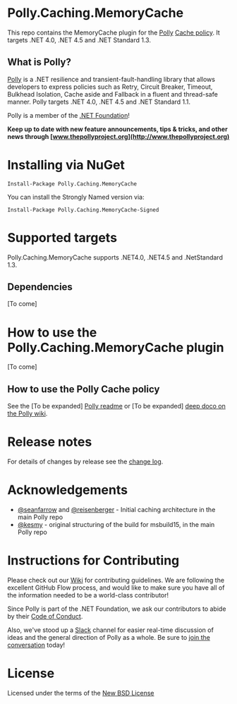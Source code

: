 # Polly.Caching.MemoryCache

This repo contains the MemoryCache plugin for the [Polly](https://github.com/App-vNext/Polly) [Cache policy](https://github.com/App-vNext/Polly/wiki/Cache).  It targets .NET 4.0, .NET 4.5 and .NET Standard 1.3.

## What is Polly?

[Polly](https://github.com/App-vNext/Polly) is a .NET resilience and transient-fault-handling library that allows developers to express policies such as Retry, Circuit Breaker, Timeout, Bulkhead Isolation, Cache aside and Fallback in a fluent and thread-safe manner. Polly targets .NET 4.0, .NET 4.5 and .NET Standard 1.1. 

Polly is a member of the [.NET Foundation](https://www.dotnetfoundation.org/about)!

**Keep up to date with new feature announcements, tips & tricks, and other news through [www.thepollyproject.org](http://www.thepollyproject.org)**

# Installing via NuGet

    Install-Package Polly.Caching.MemoryCache

You can install the Strongly Named version via: 

    Install-Package Polly.Caching.MemoryCache-Signed

# Supported targets

Polly.Caching.MemoryCache supports .NET4.0, .NET4.5 and .NetStandard 1.3.

## Dependencies

[To come]

# How to use the Polly.Caching.MemoryCache plugin

[To come]


## How to use the Polly Cache policy

See the [To be expanded] [Polly readme](https://github.com/App-vNext/Polly/wiki/Cache) or [To be expanded] [deep doco on the Polly wiki](https://github.com/App-vNext/Polly/wiki/Cache).


# Release notes

For details of changes by release see the [change log](CHANGELOG.md).  


# Acknowledgements

* [@seanfarrow](https://github.com/seanfarrow) and [@reisenberger](https://github.com/reisenberger) - Initial caching architecture in the main Polly repo
* [@kesmy](https://github.com/kesmy) - original structuring of the build for msbuild15, in the main Polly repo


# Instructions for Contributing

Please check out our [Wiki](https://github.com/App-vNext/Polly/wiki/Git-Workflow) for contributing guidelines. We are following the excellent GitHub Flow process, and would like to make sure you have all of the information needed to be a world-class contributor!

Since Polly is part of the .NET Foundation, we ask our contributors to abide by their [Code of Conduct](https://www.dotnetfoundation.org/code-of-conduct).

Also, we've stood up a [Slack](http://www.pollytalk.org) channel for easier real-time discussion of ideas and the general direction of Polly as a whole. Be sure to [join the conversation](http://www.pollytalk.org) today!

# License

Licensed under the terms of the [New BSD License](http://opensource.org/licenses/BSD-3-Clause)
